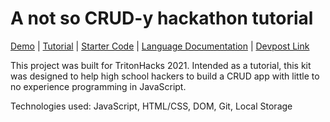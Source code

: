 # A not so CRUD-y hackathon tutorial

[Demo](https://totally-not-frito-lays.github.io/tritonhacks-crud/public/index.html)
| [Tutorial](https://docs.google.com/document/d/1aFrlZKbBUFlS8Jb2ICInxWNc_4gFklQwrBmZoX-mq3g/edit?usp=sharing)
| [Starter Code](https://github.com/JIzabal/tritonhacks-crud-skeleton)
| [Language Documentation](https://docs.google.com/document/d/1gqTIoGoxiAGGHTgczdS8thGr2iKlc8SJCEUhydduRAk/edit)
| [Devpost Link](https://tritonhacks-2021.devpost.com/?ref_feature=challenge&ref_medium=discover)

This project was built for TritonHacks 2021. Intended as a tutorial, this kit was designed to help high school hackers to build a CRUD app with little to no experience programming in JavaScript. 

Technologies used: JavaScript, HTML/CSS, DOM, Git, Local Storage
